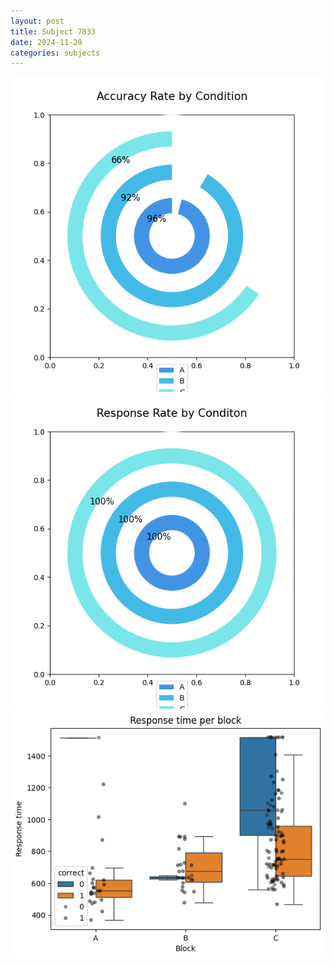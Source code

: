 ```yaml
---
layout: post
title: Subject 7033
date: 2024-11-29
categories: subjects
---
```


![](data/7033/run-14/7033_accuracy_rate.png)
![](data/7033/run-14/7033_response_rate.png)
![](data/7033/run-14/7033_rt.png)
